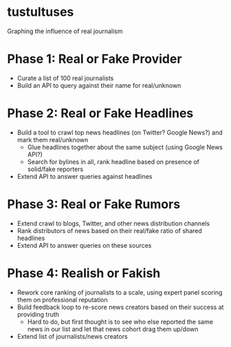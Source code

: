 # tustultuses
Graphing the influence of real journalism

Phase 1: Real or Fake Provider
==========
* Curate a list of 100 real journalists
* Build an API to query against their name for real/unknown

Phase 2: Real or Fake Headlines
==========
* Build a tool to crawl top news headlines (on Twitter? Google News?) and mark them real/unknown
  * Glue headlines together about the same subject (using Google News API?)
  * Search for bylines in all, rank headline based on presence of solid/fake reporters
* Extend API to answer queries against headlines

Phase 3: Real or Fake Rumors
==========
* Extend crawl to blogs, Twitter, and other news distribution channels
* Rank distributors of news based on their real/fake ratio of shared headlines
* Extend API to answer queries on these sources

Phase 4: Realish or Fakish
==========
* Rework core ranking of journalists to a scale, using expert panel scoring them on professional reputation
* Build feedback loop to re-score news creators based on their success at providing truth
  * Hard to do, but first thought is to see who else reported the same news in our list and let that news cohort drag them up/down 
* Extend list of journalists/news creators
